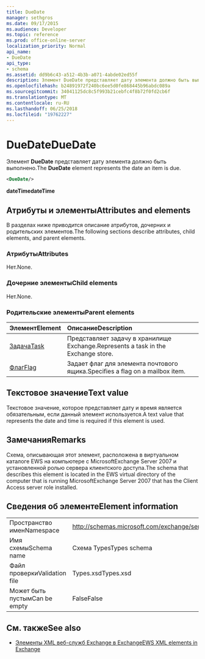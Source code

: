 ```yaml
---
title: DueDate
manager: sethgros
ms.date: 09/17/2015
ms.audience: Developer
ms.topic: reference
ms.prod: office-online-server
localization_priority: Normal
api_name:
- DueDate
api_type:
- schema
ms.assetid: dd9b6c43-a512-4b3b-a071-4abde02ed55f
description: Элемент DueDate представляет дату элемента должно быть выполнено.
ms.openlocfilehash: b24891972f240bc6ee5d0fe868445b96abdc089a
ms.sourcegitcommit: 34041125dc8c5f993b21cebfc4f8b72f0fd2cb6f
ms.translationtype: MT
ms.contentlocale: ru-RU
ms.lasthandoff: 06/25/2018
ms.locfileid: "19762227"
---
```

# <a name="duedate"></a><span data-ttu-id="33c96-103">DueDate</span><span class="sxs-lookup"><span data-stu-id="33c96-103">DueDate</span></span>

<span data-ttu-id="33c96-104">Элемент **DueDate** представляет дату элемента должно быть выполнено.</span><span class="sxs-lookup"><span data-stu-id="33c96-104">The **DueDate** element represents the date an item is due.</span></span> 
  
```xml
<DueDate/>
```

 <span data-ttu-id="33c96-105">**dateTime**</span><span class="sxs-lookup"><span data-stu-id="33c96-105">**dateTime**</span></span>
## <a name="attributes-and-elements"></a><span data-ttu-id="33c96-106">Атрибуты и элементы</span><span class="sxs-lookup"><span data-stu-id="33c96-106">Attributes and elements</span></span>

<span data-ttu-id="33c96-107">В разделах ниже приводится описание атрибутов, дочерних и родительских элементов.</span><span class="sxs-lookup"><span data-stu-id="33c96-107">The following sections describe attributes, child elements, and parent elements.</span></span>
  
### <a name="attributes"></a><span data-ttu-id="33c96-108">Атрибуты</span><span class="sxs-lookup"><span data-stu-id="33c96-108">Attributes</span></span>

<span data-ttu-id="33c96-109">Нет.</span><span class="sxs-lookup"><span data-stu-id="33c96-109">None.</span></span>
  
### <a name="child-elements"></a><span data-ttu-id="33c96-110">Дочерние элементы</span><span class="sxs-lookup"><span data-stu-id="33c96-110">Child elements</span></span>

<span data-ttu-id="33c96-111">Нет.</span><span class="sxs-lookup"><span data-stu-id="33c96-111">None.</span></span>
  
### <a name="parent-elements"></a><span data-ttu-id="33c96-112">Родительские элементы</span><span class="sxs-lookup"><span data-stu-id="33c96-112">Parent elements</span></span>

|<span data-ttu-id="33c96-113">**Элемент**</span><span class="sxs-lookup"><span data-stu-id="33c96-113">**Element**</span></span>|<span data-ttu-id="33c96-114">**Описание**</span><span class="sxs-lookup"><span data-stu-id="33c96-114">**Description**</span></span>|
|:-----|:-----|
|[<span data-ttu-id="33c96-115">Задача</span><span class="sxs-lookup"><span data-stu-id="33c96-115">Task</span></span>](task.md) <br/> |<span data-ttu-id="33c96-116">Представляет задачу в хранилище Exchange.</span><span class="sxs-lookup"><span data-stu-id="33c96-116">Represents a task in the Exchange store.</span></span>  <br/> |
|[<span data-ttu-id="33c96-117">Флаг</span><span class="sxs-lookup"><span data-stu-id="33c96-117">Flag</span></span>](flag.md) <br/> |<span data-ttu-id="33c96-118">Задает флаг для элемента почтового ящика.</span><span class="sxs-lookup"><span data-stu-id="33c96-118">Specifies a flag on a mailbox item.</span></span>  <br/> |
   
## <a name="text-value"></a><span data-ttu-id="33c96-119">Текстовое значение</span><span class="sxs-lookup"><span data-stu-id="33c96-119">Text value</span></span>

<span data-ttu-id="33c96-120">Текстовое значение, которое представляет дату и время является обязательным, если данный элемент используется.</span><span class="sxs-lookup"><span data-stu-id="33c96-120">A text value that represents the date and time is required if this element is used.</span></span>
  
## <a name="remarks"></a><span data-ttu-id="33c96-121">Замечания</span><span class="sxs-lookup"><span data-stu-id="33c96-121">Remarks</span></span>

<span data-ttu-id="33c96-122">Схема, описывающая этот элемент, расположена в виртуальном каталоге EWS на компьютере с MicrosoftExchange Server 2007 и установленной ролью сервера клиентского доступа.</span><span class="sxs-lookup"><span data-stu-id="33c96-122">The schema that describes this element is located in the EWS virtual directory of the computer that is running MicrosoftExchange Server 2007 that has the Client Access server role installed.</span></span>
  
## <a name="element-information"></a><span data-ttu-id="33c96-123">Сведения об элементе</span><span class="sxs-lookup"><span data-stu-id="33c96-123">Element information</span></span>

|||
|:-----|:-----|
|<span data-ttu-id="33c96-124">Пространство имен</span><span class="sxs-lookup"><span data-stu-id="33c96-124">Namespace</span></span>  <br/> |http://schemas.microsoft.com/exchange/services/2006/types  <br/> |
|<span data-ttu-id="33c96-125">Имя схемы</span><span class="sxs-lookup"><span data-stu-id="33c96-125">Schema name</span></span>  <br/> |<span data-ttu-id="33c96-126">Схема Types</span><span class="sxs-lookup"><span data-stu-id="33c96-126">Types schema</span></span>  <br/> |
|<span data-ttu-id="33c96-127">Файл проверки</span><span class="sxs-lookup"><span data-stu-id="33c96-127">Validation file</span></span>  <br/> |<span data-ttu-id="33c96-128">Types.xsd</span><span class="sxs-lookup"><span data-stu-id="33c96-128">Types.xsd</span></span>  <br/> |
|<span data-ttu-id="33c96-129">Может быть пустым</span><span class="sxs-lookup"><span data-stu-id="33c96-129">Can be empty</span></span>  <br/> |<span data-ttu-id="33c96-130">False</span><span class="sxs-lookup"><span data-stu-id="33c96-130">False</span></span>  <br/> |
   
## <a name="see-also"></a><span data-ttu-id="33c96-131">См. также</span><span class="sxs-lookup"><span data-stu-id="33c96-131">See also</span></span>

- [<span data-ttu-id="33c96-132">Элементы XML веб-служб Exchange в Exchange</span><span class="sxs-lookup"><span data-stu-id="33c96-132">EWS XML elements in Exchange</span></span>](ews-xml-elements-in-exchange.md)

